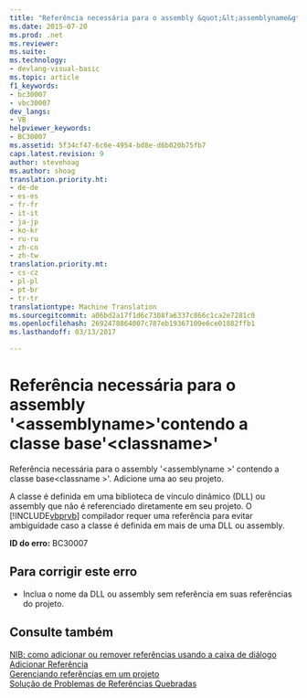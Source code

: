 ```yaml
---
title: "Referência necessária para o assembly &quot;&lt;assemblyname&gt;&quot;contendo a classe base&quot;&lt;classname&gt;&quot; | Documentos do Microsoft"
ms.date: 2015-07-20
ms.prod: .net
ms.reviewer: 
ms.suite: 
ms.technology:
- devlang-visual-basic
ms.topic: article
f1_keywords:
- bc30007
- vbc30007
dev_langs:
- VB
helpviewer_keywords:
- BC30007
ms.assetid: 5f34cf47-6c6e-4954-bd8e-d6b020b75fb7
caps.latest.revision: 9
author: stevehoag
ms.author: shoag
translation.priority.ht:
- de-de
- es-es
- fr-fr
- it-it
- ja-jp
- ko-kr
- ru-ru
- zh-cn
- zh-tw
translation.priority.mt:
- cs-cz
- pl-pl
- pt-br
- tr-tr
translationtype: Machine Translation
ms.sourcegitcommit: a06bd2a17f1d6c7308fa6337c866c1ca2e7281c0
ms.openlocfilehash: 2692478864007c787eb19367109e6ce01882ffb1
ms.lasthandoff: 03/13/2017

---
```

# <a name="reference-required-to-assembly-39ltassemblynamegt39-containing-the-base-class-39ltclassnamegt39"></a>Referência necessária para o assembly '&lt;assemblyname&gt;'contendo a classe base'&lt;classname&gt;'
Referência necessária para o assembly '\<assemblyname >' contendo a classe base\<classname >'. Adicione uma ao seu projeto.  
  
 A classe é definida em uma biblioteca de vínculo dinâmico (DLL) ou assembly que não é referenciado diretamente em seu projeto. O [!INCLUDE[vbprvb](../../../csharp/programming-guide/concepts/linq/includes/vbprvb_md.md)] compilador requer uma referência para evitar ambiguidade caso a classe é definida em mais de uma DLL ou assembly.  
  
 **ID do erro:** BC30007  
  
## <a name="to-correct-this-error"></a>Para corrigir este erro  
  
-   Inclua o nome da DLL ou assembly sem referência em suas referências do projeto.  
  
## <a name="see-also"></a>Consulte também  
 [NIB: como adicionar ou remover referências usando a caixa de diálogo Adicionar Referência](http://msdn.microsoft.com/en-us/3bd75d61-f00c-47c0-86a2-dd1f20e231c9)   
 [Gerenciando referências em um projeto](https://docs.microsoft.com/visualstudio/ide/managing-references-in-a-project)   
 [Solução de Problemas de Referências Quebradas](https://docs.microsoft.com/visualstudio/ide/troubleshooting-broken-references)
